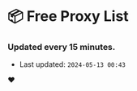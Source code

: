 # :package: Free Proxy List
### Updated every 15 minutes.

- Last updated: `2024-05-13 00:43`

:heart:
